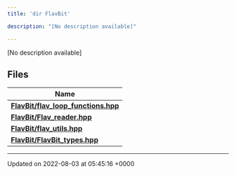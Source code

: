 ```yaml
---
title: 'dir FlavBit'

description: "[No description available]"

---
```







[No description available]

## Files

| Name           |
| -------------- |
| **[FlavBit/flav_loop_functions.hpp](/documentation/code/colliderbit/files/flav__loop__functions_8hpp/#file-flav-loop-functions.hpp)**  |
| **[FlavBit/Flav_reader.hpp](/documentation/code/colliderbit/files/flav__reader_8hpp/#file-flav-reader.hpp)**  |
| **[FlavBit/flav_utils.hpp](/documentation/code/colliderbit/files/flav__utils_8hpp/#file-flav-utils.hpp)**  |
| **[FlavBit/FlavBit_types.hpp](/documentation/code/colliderbit/files/flavbit__types_8hpp/#file-flavbit-types.hpp)**  |






-------------------------------

Updated on 2022-08-03 at 05:45:16 +0000
